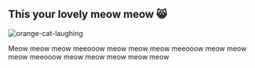 ## This your lovely meow meow 😸

<!--
**JAfifah/JAfifah** is a ✨ _special_ ✨ repository because its `README.md` (this file) appears on your GitHub profile.

Here are some ideas to get you started:

- 🔭 I’m currently working on ...
- 🌱 I’m currently learning ...
- 👯 I’m looking to collaborate on ...
- 🤔 I’m looking for help with ...
- 💬 Ask me about ...
- 📫 How to reach me: ...
- 😄 Pronouns: ...
- ⚡ Fun fact: ...
-->

![orange-cat-laughing](https://github.com/user-attachments/assets/b439e710-d895-4777-bd74-63abb2ee1fac)


Meow meow meow meeooow meow meow meow meeooow meow meow meow meeooow meow meow meow meow meow
